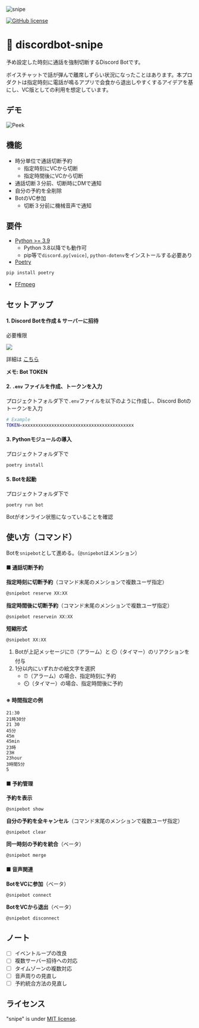 ![snipe](https://user-images.githubusercontent.com/36104864/115669007-c3bdbd80-a382-11eb-908e-ec4a9e7d9aba.png)

[![GitHub license](https://img.shields.io/github/license/88IO/snipe)](https://github.com/88IO/snipe/blob/master/LICENSE)

# 🔫 discordbot-snipe

予め設定した時刻に通話を強制切断するDiscord Botです。

ボイスチャットで話が弾んで離席しずらい状況になったことはあります。本プロダクトは指定時刻に電話が鳴るアプリで会食から退出しやすくするアイデアを基にし、VC版としての利用を想定しています。

## デモ

![Peek](https://user-images.githubusercontent.com/36104864/115669212-fcf62d80-a382-11eb-80b9-94219dcc40a8.gif)

## 機能

- 時分単位で通話切断予約
  - 指定時刻にVCから切断
  - 指定時間後にVCから切断
- 通話切断３分前、切断時にDMで通知
- 自分の予約を全削除
- BotのVC参加
  - 切断３分前に機械音声で通知

## 要件

* [Python >= 3.9](https://www.python.org/)
  * Python 3.8以降でも動作可
  * pip等で`discord.py[voice]`, `python-dotenv`をインストールする必要あり
* [Poetry](https://github.com/python-poetry/poetry)

```bash
pip install poetry
```

- [FFmpeg](https://www.ffmpeg.org/)

## セットアップ

#### 1. Discord Botを作成 & サーバーに招待

必要権限

![](https://user-images.githubusercontent.com/36104864/116031938-b746a700-a699-11eb-90b3-4586bc77e2fe.png)

詳細は [こちら](https://discordpy.readthedocs.io/ja/latest/discord.html#:~:text=Make%20sure%20you're%20logged%20on%20to%20the%20Discord%20website.&text=%E3%80%8CNew%20Application%E3%80%8D%E3%83%9C%E3%82%BF%E3%83%B3%E3%82%92%E3%82%AF%E3%83%AA%E3%83%83%E3%82%AF,%E3%83%A6%E3%83%BC%E3%82%B6%E3%83%BC%E3%82%92%E4%BD%9C%E6%88%90%E3%81%97%E3%81%BE%E3%81%99%E3%80%82)

**メモ: Bot TOKEN**

#### 2. `.env` ファイルを作成、トークンを入力

プロジェクトフォルダ下で`.env`ファイルを以下のように作成し、Discord Botのトークンを入力

```bash
# Example
TOKEN=xxxxxxxxxxxxxxxxxxxxxxxxxxxxxxxxxxxxxxxxxx
```

#### 3. Pythonモジュールの導入

プロジェクトフォルダ下で

```bash
poetry install
```

#### 5. Botを起動

プロジェクトフォルダ下で

```
poetry run bot
```

Botがオンライン状態になっていることを確認

## 使い方（コマンド）

Botを`snipebot`として進める。（`@snipebot`はメンション）

#### ■ 通話切断予約

**指定時刻に切断予約**（コマンド末尾のメンションで複数ユーザ指定）

```bash
@snipebot reserve XX:XX
```

**指定時間後に切断予約**（コマンド末尾のメンションで複数ユーザ指定）

```
@snipebot reservein XX:XX
```

**短縮形式**

```
@snipebot XX:XX
```

1. Botが上記メッセージに⏰（アラーム）と ⏲️（タイマー）のリアクションを付与
2. 1分以内にいずれかの絵文字を選択
   - ⏰（アラーム）の場合、指定時刻に予約
   - ⏲️（タイマー）の場合、指定時間後に予約

#### ※ 時間指定の例

```
21:30
21時30分
21 30
45分
45m
45min
23時
23H
23hour
3時間5分
5
```

#### ■ 予約管理

**予約を表示**

```
@snipebot show
```

**自分の予約を全キャンセル**（コマンド末尾のメンションで複数ユーザ指定）

```
@snipebot clear
```

**同一時刻の予約を統合**（ベータ）

```
@snipebot merge
```

#### ■ 音声関連

**BotをVCに参加**（ベータ）

```
@snipebot connect
```

**BotをVCから退出**（ベータ）

```
@snipebot disconnect
```

## ノート

- [ ] イベントループの改良
- [ ] 複数サーバー招待への対応
- [ ] タイムゾーンの複数対応
- [ ] 音声周りの見直し
- [ ] 予約統合方法の見直し

## ライセンス

"snipe" is under [MIT license](https://en.wikipedia.org/wiki/MIT_License).
